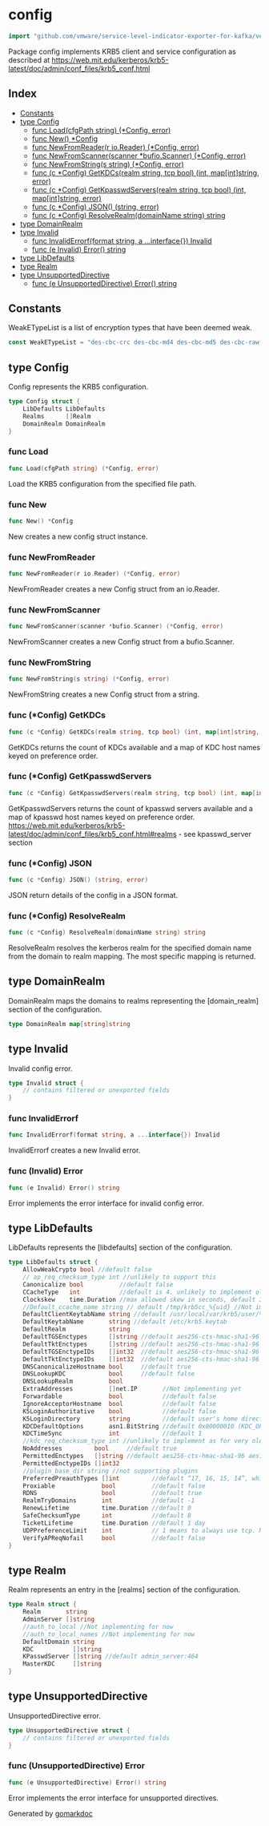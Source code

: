 <!-- Code generated by gomarkdoc. DO NOT EDIT -->

# config

```go
import "github.com/vmware/service-level-indicator-exporter-for-kafka/vendor/github.com/jcmturner/gokrb5/v8/config"
```

Package config implements KRB5 client and service configuration as described at https://web.mit.edu/kerberos/krb5-latest/doc/admin/conf_files/krb5_conf.html

## Index

- [Constants](<#constants>)
- [type Config](<#type-config>)
  - [func Load(cfgPath string) (*Config, error)](<#func-load>)
  - [func New() *Config](<#func-new>)
  - [func NewFromReader(r io.Reader) (*Config, error)](<#func-newfromreader>)
  - [func NewFromScanner(scanner *bufio.Scanner) (*Config, error)](<#func-newfromscanner>)
  - [func NewFromString(s string) (*Config, error)](<#func-newfromstring>)
  - [func (c *Config) GetKDCs(realm string, tcp bool) (int, map[int]string, error)](<#func-config-getkdcs>)
  - [func (c *Config) GetKpasswdServers(realm string, tcp bool) (int, map[int]string, error)](<#func-config-getkpasswdservers>)
  - [func (c *Config) JSON() (string, error)](<#func-config-json>)
  - [func (c *Config) ResolveRealm(domainName string) string](<#func-config-resolverealm>)
- [type DomainRealm](<#type-domainrealm>)
- [type Invalid](<#type-invalid>)
  - [func InvalidErrorf(format string, a ...interface{}) Invalid](<#func-invaliderrorf>)
  - [func (e Invalid) Error() string](<#func-invalid-error>)
- [type LibDefaults](<#type-libdefaults>)
- [type Realm](<#type-realm>)
- [type UnsupportedDirective](<#type-unsupporteddirective>)
  - [func (e UnsupportedDirective) Error() string](<#func-unsupporteddirective-error>)


## Constants

WeakETypeList is a list of encryption types that have been deemed weak.

```go
const WeakETypeList = "des-cbc-crc des-cbc-md4 des-cbc-md5 des-cbc-raw des3-cbc-raw des-hmac-sha1 arcfour-hmac-exp rc4-hmac-exp arcfour-hmac-md5-exp des"
```

## type Config

Config represents the KRB5 configuration.

```go
type Config struct {
    LibDefaults LibDefaults
    Realms      []Realm
    DomainRealm DomainRealm
}
```

### func Load

```go
func Load(cfgPath string) (*Config, error)
```

Load the KRB5 configuration from the specified file path.

### func New

```go
func New() *Config
```

New creates a new config struct instance.

### func NewFromReader

```go
func NewFromReader(r io.Reader) (*Config, error)
```

NewFromReader creates a new Config struct from an io.Reader.

### func NewFromScanner

```go
func NewFromScanner(scanner *bufio.Scanner) (*Config, error)
```

NewFromScanner creates a new Config struct from a bufio.Scanner.

### func NewFromString

```go
func NewFromString(s string) (*Config, error)
```

NewFromString creates a new Config struct from a string.

### func \(\*Config\) GetKDCs

```go
func (c *Config) GetKDCs(realm string, tcp bool) (int, map[int]string, error)
```

GetKDCs returns the count of KDCs available and a map of KDC host names keyed on preference order.

### func \(\*Config\) GetKpasswdServers

```go
func (c *Config) GetKpasswdServers(realm string, tcp bool) (int, map[int]string, error)
```

GetKpasswdServers returns the count of kpasswd servers available and a map of kpasswd host names keyed on preference order. https://web.mit.edu/kerberos/krb5-latest/doc/admin/conf_files/krb5_conf.html#realms \- see kpasswd\_server section

### func \(\*Config\) JSON

```go
func (c *Config) JSON() (string, error)
```

JSON return details of the config in a JSON format.

### func \(\*Config\) ResolveRealm

```go
func (c *Config) ResolveRealm(domainName string) string
```

ResolveRealm resolves the kerberos realm for the specified domain name from the domain to realm mapping. The most specific mapping is returned.

## type DomainRealm

DomainRealm maps the domains to realms representing the \[domain\_realm\] section of the configuration.

```go
type DomainRealm map[string]string
```

## type Invalid

Invalid config error.

```go
type Invalid struct {
    // contains filtered or unexported fields
}
```

### func InvalidErrorf

```go
func InvalidErrorf(format string, a ...interface{}) Invalid
```

InvalidErrorf creates a new Invalid error.

### func \(Invalid\) Error

```go
func (e Invalid) Error() string
```

Error implements the error interface for invalid config error.

## type LibDefaults

LibDefaults represents the \[libdefaults\] section of the configuration.

```go
type LibDefaults struct {
    AllowWeakCrypto bool //default false
    // ap_req_checksum_type int //unlikely to support this
    Canonicalize bool          //default false
    CCacheType   int           //default is 4. unlikely to implement older
    Clockskew    time.Duration //max allowed skew in seconds, default 300
    //Default_ccache_name string // default /tmp/krb5cc_%{uid} //Not implementing as will hold in memory
    DefaultClientKeytabName string //default /usr/local/var/krb5/user/%{euid}/client.keytab
    DefaultKeytabName       string //default /etc/krb5.keytab
    DefaultRealm            string
    DefaultTGSEnctypes      []string //default aes256-cts-hmac-sha1-96 aes128-cts-hmac-sha1-96 des3-cbc-sha1 arcfour-hmac-md5 camellia256-cts-cmac camellia128-cts-cmac des-cbc-crc des-cbc-md5 des-cbc-md4
    DefaultTktEnctypes      []string //default aes256-cts-hmac-sha1-96 aes128-cts-hmac-sha1-96 des3-cbc-sha1 arcfour-hmac-md5 camellia256-cts-cmac camellia128-cts-cmac des-cbc-crc des-cbc-md5 des-cbc-md4
    DefaultTGSEnctypeIDs    []int32  //default aes256-cts-hmac-sha1-96 aes128-cts-hmac-sha1-96 des3-cbc-sha1 arcfour-hmac-md5 camellia256-cts-cmac camellia128-cts-cmac des-cbc-crc des-cbc-md5 des-cbc-md4
    DefaultTktEnctypeIDs    []int32  //default aes256-cts-hmac-sha1-96 aes128-cts-hmac-sha1-96 des3-cbc-sha1 arcfour-hmac-md5 camellia256-cts-cmac camellia128-cts-cmac des-cbc-crc des-cbc-md5 des-cbc-md4
    DNSCanonicalizeHostname bool     //default true
    DNSLookupKDC            bool     //default false
    DNSLookupRealm          bool
    ExtraAddresses          []net.IP       //Not implementing yet
    Forwardable             bool           //default false
    IgnoreAcceptorHostname  bool           //default false
    K5LoginAuthoritative    bool           //default false
    K5LoginDirectory        string         //default user's home directory. Must be owned by the user or root
    KDCDefaultOptions       asn1.BitString //default 0x00000010 (KDC_OPT_RENEWABLE_OK)
    KDCTimeSync             int            //default 1
    //kdc_req_checksum_type int //unlikely to implement as for very old KDCs
    NoAddresses         bool     //default true
    PermittedEnctypes   []string //default aes256-cts-hmac-sha1-96 aes128-cts-hmac-sha1-96 des3-cbc-sha1 arcfour-hmac-md5 camellia256-cts-cmac camellia128-cts-cmac des-cbc-crc des-cbc-md5 des-cbc-md4
    PermittedEnctypeIDs []int32
    //plugin_base_dir string //not supporting plugins
    PreferredPreauthTypes []int         //default “17, 16, 15, 14”, which forces libkrb5 to attempt to use PKINIT if it is supported
    Proxiable             bool          //default false
    RDNS                  bool          //default true
    RealmTryDomains       int           //default -1
    RenewLifetime         time.Duration //default 0
    SafeChecksumType      int           //default 8
    TicketLifetime        time.Duration //default 1 day
    UDPPreferenceLimit    int           // 1 means to always use tcp. MIT krb5 has a default value of 1465, and it prevents user setting more than 32700.
    VerifyAPReqNofail     bool          //default false
}
```

## type Realm

Realm represents an entry in the \[realms\] section of the configuration.

```go
type Realm struct {
    Realm       string
    AdminServer []string
    //auth_to_local //Not implementing for now
    //auth_to_local_names //Not implementing for now
    DefaultDomain string
    KDC           []string
    KPasswdServer []string //default admin_server:464
    MasterKDC     []string
}
```

## type UnsupportedDirective

UnsupportedDirective error.

```go
type UnsupportedDirective struct {
    // contains filtered or unexported fields
}
```

### func \(UnsupportedDirective\) Error

```go
func (e UnsupportedDirective) Error() string
```

Error implements the error interface for unsupported directives.



Generated by [gomarkdoc](<https://github.com/princjef/gomarkdoc>)
